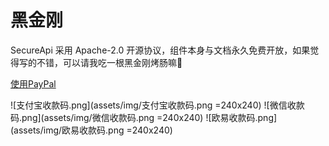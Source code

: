 # 黑金刚

SecureApi 采用 Apache-2.0 开源协议，组件本身与文档永久免费开放，如果觉得写的不错，可以请我吃一根黑金刚烤肠嘛🤤

[使用PayPal]

![支付宝收款码.png](assets/img/支付宝收款码.png =240x240)
![微信收款码.png](assets/img/微信收款码.png =240x240)
![欧易收款码.png](assets/img/欧易收款码.png =240x240)

[使用PayPal]: https://www.paypal.me/XuYijie1216
